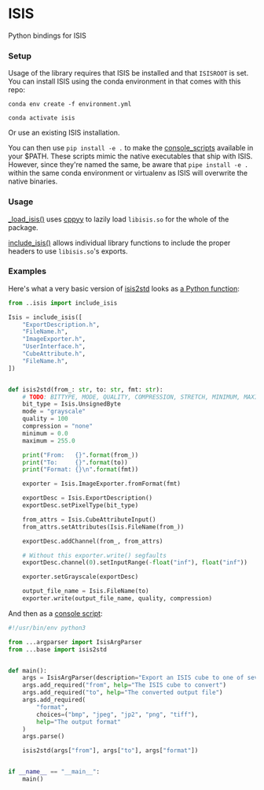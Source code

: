 # ISIS
Python bindings for ISIS

### Setup

Usage of the library requires that ISIS be installed and that
`ISISROOT` is set. You can install ISIS using the conda environment
in that comes with this repo:

`conda env create -f environment.yml`

`conda activate isis`

Or use an existing ISIS installation.

You can then use `pip install -e .` to make the 
[console_scripts](./setup.py) available in your $PATH. These
scripts mimic the native executables that ship with ISIS. However,
since they're named the same, be aware that `pipe install -e .`
within the same conda environment or virtualenv as ISIS will 
overwrite the native binaries.

### Usage

[_load_isis()](./isis/isis.py) uses 
[cppyy](https://cppyy.readthedocs.io/en/latest/index.html) to lazily 
load `libisis.so` for the whole of the package. 

[include_isis()](./isis/isis.py) allows individual library functions
to include the proper headers to use `libisis.so`'s exports. 

### Examples

Here's what a very basic version of 
[isis2std](https://github.com/USGS-Astrogeology/ISIS3/blob/dev/isis/src/base/apps/isis2std/main.cpp)
looks as [a Python function](./isis/base/isis2std.py):

```python
from ..isis import include_isis

Isis = include_isis([
    "ExportDescription.h",
    "FileName.h",
    "ImageExporter.h",
    "UserInterface.h",
    "CubeAttribute.h",
    "FileName.h",
])


def isis2std(from_: str, to: str, fmt: str):
    # TODO: BITTYPE, MODE, QUALITY, COMPRESSION, STRETCH, MINIMUM, MAXIMUM
    bit_type = Isis.UnsignedByte
    mode = "grayscale"
    quality = 100
    compression = "none"
    minimum = 0.0
    maximum = 255.0

    print("From:   {}".format(from_))
    print("To:     {}".format(to))
    print("Format: {}\n".format(fmt))

    exporter = Isis.ImageExporter.fromFormat(fmt)

    exportDesc = Isis.ExportDescription()
    exportDesc.setPixelType(bit_type)

    from_attrs = Isis.CubeAttributeInput()
    from_attrs.setAttributes(Isis.FileName(from_))

    exportDesc.addChannel(from_, from_attrs)

    # Without this exporter.write() segfaults
    exportDesc.channel(0).setInputRange(-float("inf"), float("inf"))

    exporter.setGrayscale(exportDesc)

    output_file_name = Isis.FileName(to)
    exporter.write(output_file_name, quality, compression)

```

And then as a [console script](./isis/bin/base/isis2std.py):

```python
#!/usr/bin/env python3

from ...argparser import IsisArgParser
from ...base import isis2std


def main():
    args = IsisArgParser(description="Export an ISIS cube to one of several popular standard image formats")
    args.add_required("from", help="The ISIS cube to convert")
    args.add_required("to", help="The converted output file")
    args.add_required(
        "format",
        choices=("bmp", "jpeg", "jp2", "png", "tiff"),
        help="The output format"
    )
    args.parse()

    isis2std(args["from"], args["to"], args["format"])


if __name__ == "__main__":
    main()

```